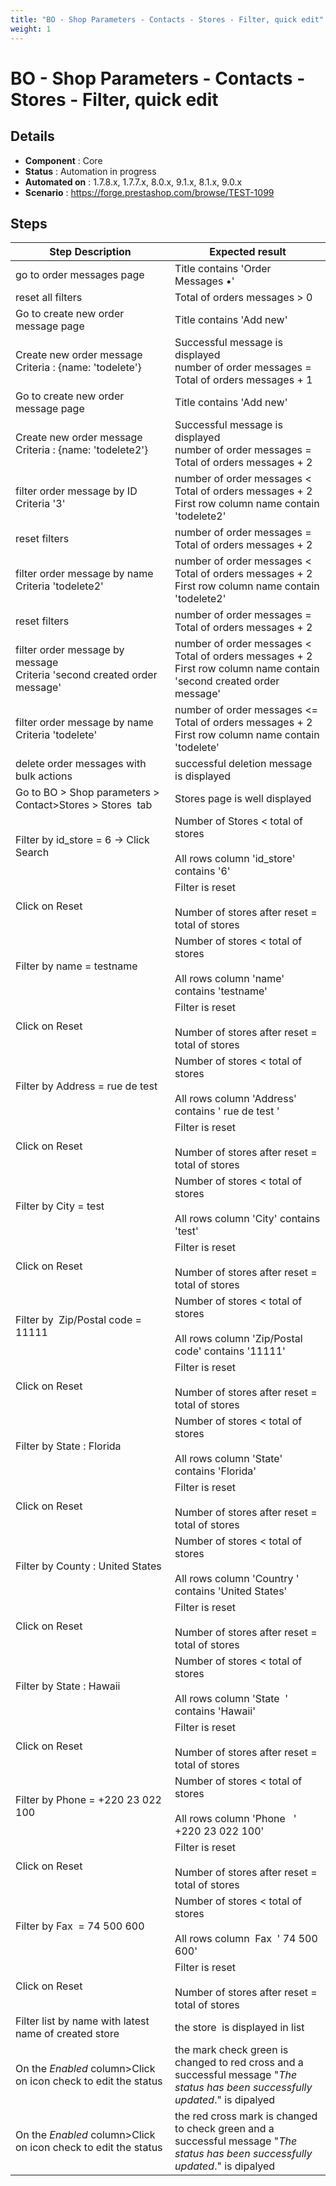 ```yaml
---
title: "BO - Shop Parameters - Contacts - Stores - Filter, quick edit"
weight: 1
---
```


# BO - Shop Parameters - Contacts - Stores - Filter, quick edit
## Details
* **Component** : Core
* **Status** : Automation in progress
* **Automated on** : 1.7.8.x, 1.7.7.x, 8.0.x, 9.1.x, 8.1.x, 9.0.x
* **Scenario** : https://forge.prestashop.com/browse/TEST-1099

## Steps
| Step Description | Expected result |
| ----- | ----- |
| go to order messages page | Title contains 'Order Messages •' |
| reset all filters | Total of orders messages > 0 |
| Go to create new order message page | Title contains 'Add new' |
| Create new order message <br>Criteria : {name: 'todelete'} | Successful message is displayed<br>number of order messages = Total of orders messages + 1 |
| Go to create new order message page | Title contains 'Add new' |
| Create new order message <br>Criteria : {name: 'todelete2'} | Successful message is displayed<br>number of order messages = Total of orders messages + 2 |
| filter order message by ID<br>Criteria '3' | number of order messages < Total of orders messages + 2<br>First row column name contain 'todelete2' |
| reset filters | number of order messages = Total of orders messages + 2 |
| filter order message by name<br>Criteria 'todelete2' | number of order messages < Total of orders messages + 2<br>First row column name contain 'todelete2' |
| reset filters | number of order messages = Total of orders messages + 2 |
| filter order message by message<br>Criteria 'second created order message' | number of order messages < Total of orders messages + 2<br>First row column name contain 'second created order message' |
| filter order message by name<br>Criteria 'todelete' | number of order messages <= Total of orders messages + 2<br>First row column name contain 'todelete' |
| delete order messages with bulk actions | successful deletion message is displayed |
| Go to BO > Shop parameters > Contact>Stores > Stores  tab | Stores page is well displayed |
| Filter by id_store = 6 -> Click Search | Number of Stores < total of stores<br><br>All rows column 'id_store' contains '6' |
| Click on Reset | Filter is reset<br><br>Number of stores after reset = total of stores |
| Filter by name = testname | Number of stores < total of stores<br><br>All rows column 'name' contains 'testname' |
| Click on Reset | Filter is reset<br><br>Number of stores after reset = total of stores |
| Filter by Address = rue de test | Number of stores < total of stores<br><br>All rows column 'Address' contains ' rue de test ' |
| Click on Reset | Filter is reset<br><br>Number of stores after reset = total of stores |
| Filter by City = test | Number of stores < total of stores<br><br>All rows column 'City' contains 'test' |
| Click on Reset | Filter is reset<br><br>Number of stores after reset = total of stores |
| Filter by  Zip/Postal code = 11111 | Number of stores < total of stores<br><br>All rows column 'Zip/Postal code' contains '11111' |
| Click on Reset | Filter is reset<br><br>Number of stores after reset = total of stores |
| Filter by State : Florida | Number of stores < total of stores<br><br>All rows column 'State' contains 'Florida' |
| Click on Reset | Filter is reset<br><br>Number of stores after reset = total of stores |
| Filter by County : United States | Number of stores < total of stores<br><br>All rows column 'Country ' contains 'United States' |
| Click on Reset | Filter is reset<br><br>Number of stores after reset = total of stores |
| Filter by State : Hawaii | Number of stores < total of stores<br><br>All rows column 'State  ' contains 'Hawaii' |
| Click on Reset | Filter is reset<br><br>Number of stores after reset = total of stores |
| Filter by Phone = +220 23 022 100 | Number of stores < total of stores<br><br>All rows column 'Phone   ' +220 23 022 100' |
| Click on Reset | Filter is reset<br><br>Number of stores after reset = total of stores |
| Filter by Fax  = 74 500 600 | Number of stores < total of stores<br><br>All rows column  Fax  ' 74 500 600' |
| Click on Reset | Filter is reset<br><br>Number of stores after reset = total of stores |
| Filter list by name with latest name of created store | the store  is displayed in list |
| On the _*Enabled*_ column>Click on icon check to edit the status | the mark check green is changed to red cross and a successful message "_The status has been successfully updated_." is dipalyed |
| On the _*Enabled*_ column>Click on icon check to edit the status | the red cross mark is changed to check green and a successful message "_The status has been successfully updated_." is dipalyed |
